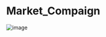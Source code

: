 # Market_Compaign

![image]([https://www.keneraint.com/wp-content/uploads/2018/10/campaigni-1.png])

